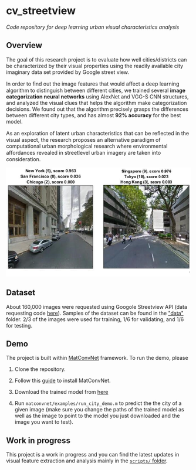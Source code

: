 # cv_streetview

_Code repository for deep learning urban visual characteristics analysis_

## Overview

The goal of this research project is to evaluate how well cities/districts can be characterized by their visual properties 
using the readily available city imaginary data set provided by Google street view. 

In order to ﬁnd out the image features that would affect a deep learning algorithm to distinguish between different cities, 
we trained several **image categorization neural networks** using AlexNet and VGG-S CNN structures, 
and analyzed the visual clues that helps the algorithm make categorization decisions. 
We found out that the algorithm precisely grasps the differences between different city types, 
and has almost **92% accuracy** for the best model. 

As an exploration of latent urban characteristics that can be reﬂected in the visual aspect, 
the research proposes an alternative paradigm of computational urban morphological research 
where environmental aﬀordances revealed in streetlevel urban imagery are taken into consideration.

![CNN recognizing cities from Google streetview.](teaser.png "CNN recognizing cities from Google streetview.")

## Dataset

About 160,000 images were requested using Googole Streetview API (data requesting code [here](scripts/getting_data.ipynb)). Samples of the dataset can be found in the ["data"](data/) folder. 2/3 of the images were used for training, 1/6 for validating, and 1/6 for testing.

## Demo

The project is built within [MatConvNet](http://www.vlfeat.org/matconvnet/) framework. To run the demo, please 

1. Clone the repository.

2. Follow this [guide](http://www.vlfeat.org/matconvnet/install/) to install MatConvNet. 

3. Download the trained model from [here](https://dl.dropboxusercontent.com/u/41547286/net-epoch-60.mat)

4. Run `matconvnet/examples/run_city_demo.m` to predict the the city of a given image (make sure you change the paths of the trained model as well as the image to point to the model you just downloaded and the image you want to test).

## Work in progress

This project is a work in progress and you can find the latest updates in visual feature extraction and analysis mainly in the [`scripts/` folder](scripts/). 